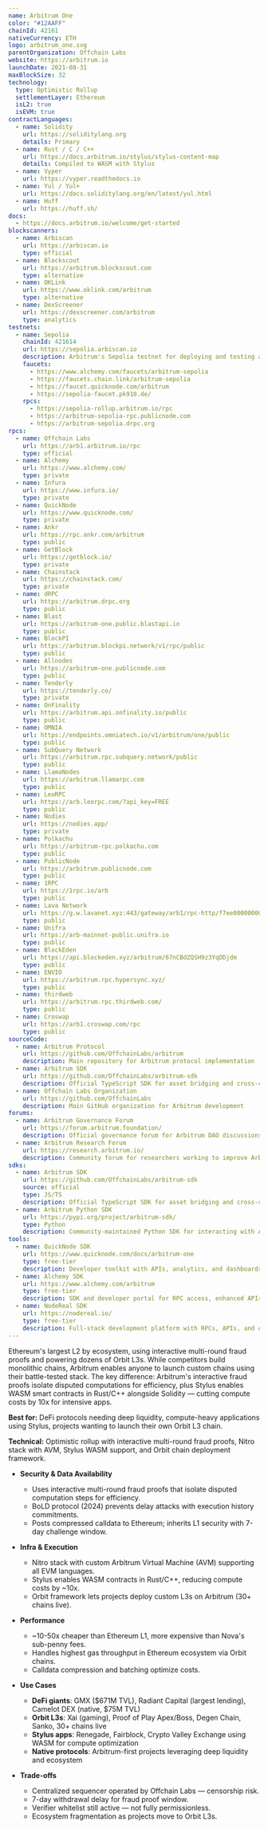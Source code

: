 ```yaml
---
name: Arbitrum One
color: "#12AAFF"
chainId: 42161
nativeCurrency: ETH
logo: arbitrum_one.svg
parentOrganization: Offchain Labs
website: https://arbitrum.io
launchDate: 2021-08-31
maxBlockSize: 32
technology:
  type: Optimistic Rollup
  settlementLayer: Ethereum
  isL2: true
  isEVM: true
contractLanguages:
  - name: Solidity
    url: https://soliditylang.org
    details: Primary
  - name: Rust / C / C++
    url: https://docs.arbitrum.io/stylus/stylus-content-map
    details: Compiled to WASM with Stylus
  - name: Vyper
    url: https://vyper.readthedocs.io
  - name: Yul / Yul+
    url: https://docs.soliditylang.org/en/latest/yul.html
  - name: Huff
    url: https://huff.sh/
docs:
  - https://docs.arbitrum.io/welcome/get-started
blockscanners:
  - name: Arbiscan
    url: https://arbiscan.io
    type: official
  - name: Blockscout
    url: https://arbitrum.blockscout.com
    type: alternative
  - name: OKLink
    url: https://www.oklink.com/arbitrum
    type: alternative
  - name: DexScreener
    url: https://dexscreener.com/arbitrum
    type: analytics
testnets:
  - name: Sepolia
    chainId: 421614
    url: https://sepolia.arbiscan.io
    description: Arbitrum's Sepolia testnet for deploying and testing applications on the Arbitrum Layer 2 network.
    faucets: 
      - https://www.alchemy.com/faucets/arbitrum-sepolia
      - https://faucets.chain.link/arbitrum-sepolia
      - https://faucet.quicknode.com/arbitrum
      - https://sepolia-faucet.pk910.de/
    rpcs:
      - https://sepolia-rollup.arbitrum.io/rpc
      - https://arbitrum-sepolia-rpc.publicnode.com
      - https://arbitrum-sepolia.drpc.org
rpcs:
  - name: Offchain Labs
    url: https://arb1.arbitrum.io/rpc
    type: official
  - name: Alchemy
    url: https://www.alchemy.com/
    type: private
  - name: Infura
    url: https://www.infura.io/
    type: private
  - name: QuickNode
    url: https://www.quicknode.com/
    type: private
  - name: Ankr
    url: https://rpc.ankr.com/arbitrum
    type: public
  - name: GetBlock
    url: https://getblock.io/
    type: private
  - name: Chainstack
    url: https://chainstack.com/
    type: private
  - name: dRPC
    url: https://arbitrum.drpc.org
    type: public
  - name: Blast
    url: https://arbitrum-one.public.blastapi.io
    type: public
  - name: BlockPI
    url: https://arbitrum.blockpi.network/v1/rpc/public
    type: public
  - name: Allnodes
    url: https://arbitrum-one.publicnode.com
    type: public
  - name: Tenderly
    url: https://tenderly.co/
    type: private
  - name: OnFinality
    url: https://arbitrum.api.onfinality.io/public
    type: public
  - name: OMNIA
    url: https://endpoints.omniatech.io/v1/arbitrum/one/public
    type: public
  - name: SubQuery Network
    url: https://arbitrum.rpc.subquery.network/public
    type: public
  - name: LlamaNodes
    url: https://arbitrum.llamarpc.com
    type: public
  - name: LeoRPC
    url: https://arb.leorpc.com/?api_key=FREE
    type: public
  - name: Nodies
    url: https://nodies.app/
    type: private
  - name: Polkachu
    url: https://arbitrum-rpc.polkachu.com
    type: public
  - name: PublicNode
    url: https://arbitrum.publicnode.com
    type: public
  - name: 1RPC
    url: https://1rpc.io/arb
    type: public
  - name: Lava Network
    url: https://g.w.lavanet.xyz:443/gateway/arb1/rpc-http/f7ee0000000000000000000000000000
    type: public
  - name: Unifra
    url: https://arb-mainnet-public.unifra.io
    type: public
  - name: BlockEden
    url: https://api.blockeden.xyz/arbitrum/67nCBdZQSH9z3YqDDjdm
    type: public
  - name: ENVIO
    url: https://arbitrum.rpc.hypersync.xyz/
    type: public
  - name: thirdweb
    url: https://arbitrum.rpc.thirdweb.com/
    type: public
  - name: Croswap
    url: https://arb1.croswap.com/rpc
    type: public
sourceCode:
  - name: Arbitrum Protocol
    url: https://github.com/OffchainLabs/arbitrum
    description: Main repository for Arbitrum protocol implementation
  - name: Arbitrum SDK
    url: https://github.com/OffchainLabs/arbitrum-sdk
    description: Official TypeScript SDK for asset bridging and cross-chain messaging
  - name: Offchain Labs Organization
    url: https://github.com/OffchainLabs
    description: Main GitHub organization for Arbitrum development
forums:
  - name: Arbitrum Governance Forum
    url: https://forum.arbitrum.foundation/
    description: Official governance forum for Arbitrum DAO discussions and proposals
  - name: Arbitrum Research Forum
    url: https://research.arbitrum.io/
    description: Community forum for researchers working to improve Arbitrum
sdks:
  - name: Arbitrum SDK
    url: https://github.com/OffchainLabs/arbitrum-sdk
    source: official
    type: JS/TS
    description: Official TypeScript SDK for asset bridging and cross-chain messaging on Arbitrum networks.
  - name: Arbitrum Python SDK
    url: https://pypi.org/project/arbitrum-sdk/
    type: Python
    description: Community-maintained Python SDK for interacting with Arbitrum chains, supporting asset bridging and messaging.
tools:
  - name: QuickNode SDK
    url: https://www.quicknode.com/docs/arbitrum-one
    type: free-tier
    description: Developer toolkit with APIs, analytics, and dashboards for building apps on Arbitrum One.
  - name: Alchemy SDK
    url: https://www.alchemy.com/arbitrum
    type: free-tier
    description: SDK and developer portal for RPC access, enhanced APIs, contract tracing, and debugging tools for Arbitrum.
  - name: NodeReal SDK
    url: https://nodereal.io/
    type: free-tier
    description: Full-stack development platform with RPCs, APIs, and contract analytics for scaling on Arbitrum One.
---
```


Ethereum's largest L2 by ecosystem, using interactive multi-round fraud proofs and powering dozens of Orbit L3s. While competitors build monolithic chains, Arbitrum enables anyone to launch custom chains using their battle-tested stack.
The key difference: Arbitrum's interactive fraud proofs isolate disputed computations for efficiency, plus Stylus enables WASM smart contracts in Rust/C++ alongside Solidity — cutting compute costs by 10x for intensive apps.

**Best for:** DeFi protocols needing deep liquidity, compute-heavy applications using Stylus, projects wanting to launch their own Orbit L3 chain.

**Technical:** Optimistic rollup with interactive multi-round fraud proofs, Nitro stack with AVM, Stylus WASM support, and Orbit chain deployment framework.

- **Security & Data Availability**  
  - Uses interactive multi-round fraud proofs that isolate disputed computation steps for efficiency.  
  - BoLD protocol (2024) prevents delay attacks with execution history commitments.  
  - Posts compressed calldata to Ethereum; inherits L1 security with 7-day challenge window.

- **Infra & Execution**  
  - Nitro stack with custom Arbitrum Virtual Machine (AVM) supporting all EVM languages.  
  - Stylus enables WASM contracts in Rust/C++, reducing compute costs by ~10x.  
  - Orbit framework lets projects deploy custom L3s on Arbitrum (30+ chains live).

- **Performance**  
  - ~10-50x cheaper than Ethereum L1, more expensive than Nova's sub-penny fees.  
  - Handles highest gas throughput in Ethereum ecosystem via Orbit chains.  
  - Calldata compression and batching optimize costs.

- **Use Cases**  
  - **DeFi giants**: GMX ($671M TVL), Radiant Capital (largest lending), Camelot DEX (native, $75M TVL)
  - **Orbit L3s**: Xai (gaming), Proof of Play Apex/Boss, Degen Chain, Sanko, 30+ chains live
  - **Stylus apps**: Renegade, Fairblock, Crypto Valley Exchange using WASM for compute optimization
  - **Native protocols**: Arbitrum-first projects leveraging deep liquidity and ecosystem

- **Trade-offs**  
  - Centralized sequencer operated by Offchain Labs — censorship risk.  
  - 7-day withdrawal delay for fraud proof window.  
  - Verifier whitelist still active — not fully permissionless.  
  - Ecosystem fragmentation as projects move to Orbit L3s.  
